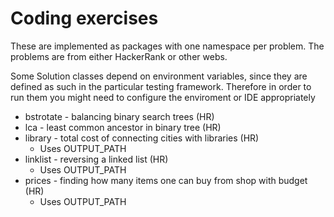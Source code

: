 
#  Coding exercises

These are implemented as packages with one namespace per problem.  The problems are from either HackerRank or other webs.

Some Solution classes depend on environment variables, since they are defined as such in the particular testing framework.  Therefore in order to run them you might need to configure the enviroment or IDE appropriately

* bstrotate - balancing binary search trees (HR)
* lca - least common ancestor in binary tree (HR)
* library - total cost of connecting cities with libraries (HR) 
  + Uses OUTPUT_PATH
* linklist - reversing a linked list (HR)
  + Uses OUTPUT_PATH
* prices - finding how many items one can buy from shop with budget (HR)
  + Uses OUTPUT_PATH